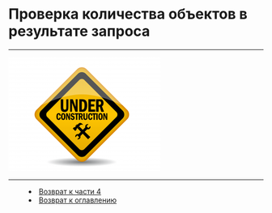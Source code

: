 # Проверка количества объектов в результате запроса
***

![](underconstruction.png) 


***
<dd><li> <a href="4_queries.md"> Возврат к части 4</a></dd>
<dd><li> <a href="README.md"> Возврат к оглавлению</a></dd>
